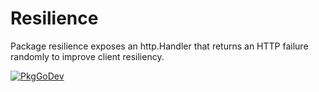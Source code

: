 # Resilience

Package resilience exposes an http.Handler that returns an HTTP failure randomly
to improve client resiliency.

[![PkgGoDev](https://pkg.go.dev/badge/github.com/maruel/resilience/v1)](https://pkg.go.dev/github.com/maruel/resilience/v1)
